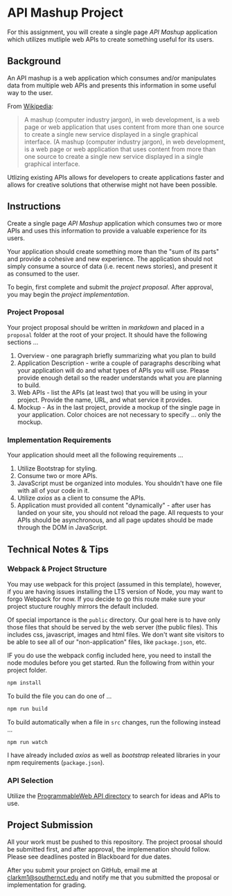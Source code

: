 # API Mashup Project
For this assignment, you will create a single page *API Mashup* application which utilizes mutliple web APIs to create something useful for its users. 

## Background
An API mashup is a web application which consumes and/or manipulates data from multiple web APIs and presents this information in some useful way to the user.

From [Wikipedia](https://en.wikipedia.org/wiki/Mashup_(web_application_hybrid)):

> A mashup (computer industry jargon), in web development, is a web page or web application that uses content from more than one source to create a single new service displayed in a single graphical interface. (A mashup (computer industry jargon), in web development, is a web page or web application that uses content from more than one source to create a single new service displayed in a single graphical interface.

Utlizing existing APIs allows for developers to create applications faster and allows for creative solutions that otherwise might not have been possible.

## Instructions
Create a single page *API Mashup* application which consumes two or more APIs and uses this information to provide a valuable experience for its users.

Your application should create something more than the "sum of its parts" and 
provide a cohesive and new experience. The application should not simply consume a source of data (i.e. recent news stories), and present it as consumed to the user.

To begin, first complete and submit the *project proposal*. After approval, you may begin the *project implementation*.

### Project Proposal
Your project proposal should be written in *markdown* and placed in a `proposal` folder at the root of your project. It should have the following sections ...
1. Overview - one paragraph briefly summarizing what you plan to build
2. Application Description - write a couple of paragraphs describing what your application will do and what types of APIs you will use. Please provide enough detail so the reader understands what you are planning to build.
3. Web APIs - list the APIs (at least two) that you will be using in your project. Provide the name, URL, and what service it provides.
4. Mockup - As in the last project, provide a mockup of the single page in your application. Color choices are not necessary to specify ... only the mockup.

### Implementation Requirements
Your application should meet all the following requirements ...
1. Utilize Bootstrap for styling.
2. Consume two or more APIs.
3. JavaScript must be organized into modules. You shouldn't have one file with all of your code in it.
4. Utilize *axios* as a client to consume the APIs.
5. Application must provided all content "dynamically" - after user has landed on your site, you should not reload the page. All requests to your APIs should be asynchronous, and all page updates should be made through the DOM in JavaScript.

## Technical Notes & Tips
### Webpack & Project Structure
You may use webpack for this project (assumed in this template), however, if you are having issues installing the LTS version of Node, you may want to forgo Webpack for now. If you decide to go this route make sure your project stucture roughly mirrors the default included.

Of special importance is the `public` directory. Our goal here is to have only those files that should be served by the web server (the public files). This includes css, javascript, images and html files. We don't want site visitors to be able to see all of our "non-application" files, like `package.json`, etc.

IF you do use the webpack config included here, you need to install the node modules before you get started. Run the following from within your project folder.

```bash
npm install
```

To build the file you can do one of ...
```bash
npm run build
```
To build automatically when a file in `src` changes, run the following instead ...
```bash
npm run watch
```
I have already included *axios*  as well as *bootstrap* releated libraries in your npm requirements (`package.json`).

### API Selection
Utilize the [ProgrammableWeb API directory](https://www.programmableweb.com/apis/directory) to search for ideas and APIs to use.

## Project Submission
All your work must be pushed to this repository. The project proosal should be submitted first, and after approval, the implemenation should follow. Please see deadlines posted in Blackboard for due dates.

After you submit your project on GitHub, email me at clarkm1@southernct.edu and notify me that you submitted the proposal or implementation for grading.



